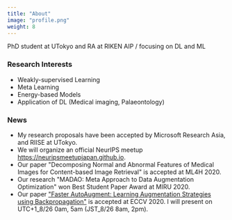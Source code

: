 ```yaml
---
title: "About"
image: "profile.png"
weight: 8
---
```


PhD student at UTokyo and RA at RIKEN AIP / focusing on DL and ML

### Research Interests

* Weakly-supervised Learning
* Meta Learning
* Energy-based Models
* Application of DL (Medical imaging, Palaeontology)

### News

* My research proposals have been accepted by Microsoft Research Asia, and RIISE at UTokyo.
* We will organize an official NeurIPS meetup https://neuripsmeetupjapan.github.io.
* Our paper "Decomposing Normal and Abnormal Features of Medical Images for Content-based Image Retrieval" is accepted at ML4H 2020.
* Our research "MADAO: Meta Approach to Data Augmentation Optimization" won Best Student Paper Award at MIRU 2020.
* Our paper ["Faster AutoAugment: Learning Augmentation Strategies using Backpropagation"](http://www.ecva.net/papers/eccv_2020/papers_ECCV/html/4830_ECCV_2020_paper.php) is accepted at ECCV 2020. I will present on UTC+1_8/26 0am, 5am (JST_8/26 8am, 2pm).